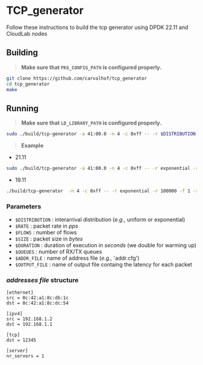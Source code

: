 # TCP_generator

Follow these instructions to build the tcp generator using DPDK 22.11 and CloudLab nodes

## Building

> **Make sure that `PKG_CONFIG_PATH` is configured properly.**

```bash
git clone https://github.com/carvalhof/tcp_generator
cd tcp_generator
make
```

## Running

> **Make sure that `LD_LIBRARY_PATH` is configured properly.**

```bash
sudo ./build/tcp-generator -a 41:00.0 -n 4 -c 0xff -- -r $DISTRIBUTION -r $RATE -f $FLOWS -s $SIZE -t $DURATION -q $QUEUES -c $ADDR_FILE -o $OUTPUT_FILE
```

> **Example**
+ 21.11
```bash
sudo ./build/tcp-generator -a 41:00.0 -n 4 -c 0xff -- -r exponential -r 100000 -f 1 -s 128 -t 10 -q 1 -c addr.cfg -o output.dat
```
+ 19.11   
``` bash
./build/tcp-generator  -n 4 -c 0xff -- -r exponential -r 100000 -f 1 -s 128 -t 10 -q 1 -c addr.cfg -o output.dat
```

### Parameters

- `$DISTRIBUTION` : interarrival distribution (_e.g.,_ uniform or exponential)
- `$RATE` : packet rate in _pps_
- `$FLOWS` : number of flows
- `$SIZE` : packet size in _bytes_
- `$DURATION` : duration of execution in _seconds_ (we double for warming up)
- `$QUEUES` : number of RX/TX queues
- `$ADDR_FILE` : name of address file (_e.g.,_ 'addr.cfg')
- `$OUTPUT_FILE` : name of output file containg the latency for each packet


### _addresses file_ structure

```
[ethernet]
src = 0c:42:a1:8c:db:1c
dst = 0c:42:a1:8c:dc:54

[ipv4]
src = 192.168.1.2
dst = 192.168.1.1

[tcp]
dst = 12345

[server]
nr_servers = 1
```
